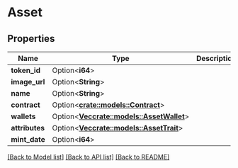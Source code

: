 # Asset

## Properties

Name | Type | Description | Notes
------------ | ------------- | ------------- | -------------
**token_id** | Option<**i64**> |  | [optional]
**image_url** | Option<**String**> |  | [optional]
**name** | Option<**String**> |  | [optional]
**contract** | Option<[**crate::models::Contract**](Contract.md)> |  | [optional]
**wallets** | Option<[**Vec<crate::models::AssetWallet>**](AssetWallet.md)> |  | [optional]
**attributes** | Option<[**Vec<crate::models::AssetTrait>**](AssetTrait.md)> |  | [optional]
**mint_date** | Option<**i64**> |  | [optional]

[[Back to Model list]](../README.md#documentation-for-models) [[Back to API list]](../README.md#documentation-for-api-endpoints) [[Back to README]](../README.md)


